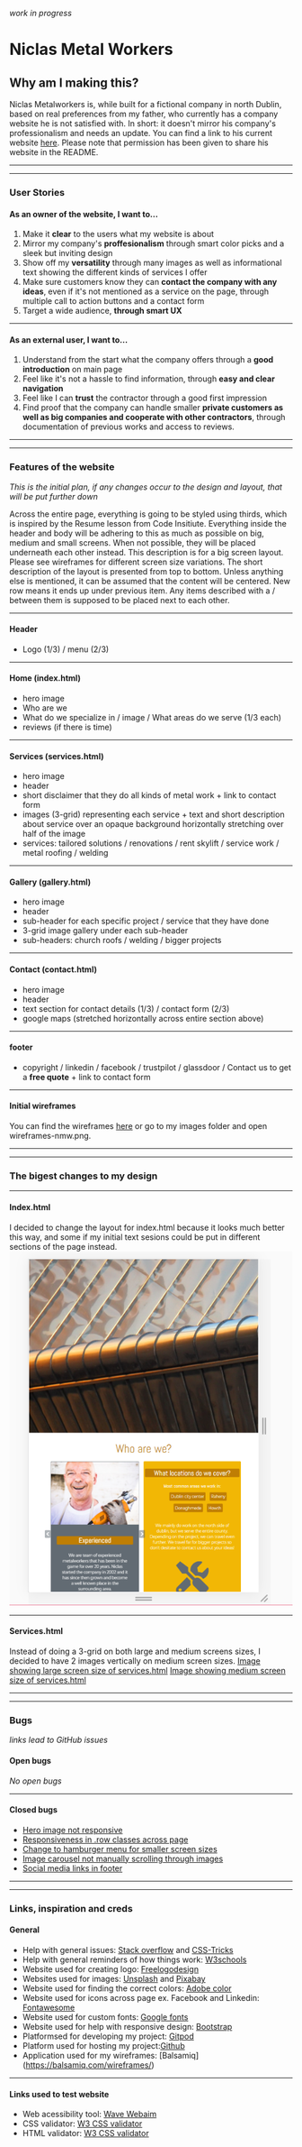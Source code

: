 *work in progress*

# Niclas Metal Workers

## Why am I making this?

Niclas Metalworkers is, while built for a fictional company in north Dublin, based on real preferences from my father, who currently has a company website he is not satisfied with.
In short: it doesn't mirror his company's professionalism and needs an update. You can find a link to his current website [here](http://plat-niclas.com/).
Please note that permission has been given to share his website in the README.

<hr>
<hr>

### User Stories

#### As an owner of the website, I want to...

1. Make it **clear** to the users what my website is about
2. Mirror my company's **proffesionalism** through smart color picks and a sleek but inviting design 
3. Show off my **versatility** through many images as well as informational text showing the different kinds of services I offer
4. Make sure customers know they can **contact the company with any ideas**, even if it's not mentioned as a service on the page, through multiple call to action buttons and a contact form
5. Target a wide audience, **through smart UX**

<hr>

#### As an external user, I want to...

1. Understand from the start what the company offers through a **good introduction** on main page
2. Feel like it's not a hassle to find information, through **easy and clear navigation**
3. Feel like I can **trust** the contractor through a good first impression
4. Find proof that the company can handle smaller **private customers as well as big companies and cooperate with other contractors**, through documentation of previous works and access to reviews. 

<hr>
<hr>

### Features of the website
*This is the initial plan, if any changes occur to the design and layout, that will be put further down*

Across the entire page, everything is going to be styled using thirds, which is inspired by the Resume lesson from Code Insitiute.
Everything inside the header and body will be adhering to this as much as possible on big, medium and small screens. 
When not possible, they will be placed underneath each other instead.
This description is for a big screen layout. Please see wireframes for different screen size variations.
The short description of the layout is presented from top to bottom. 
Unless anything else is mentioned, it can be assumed that the content will be centered.
New row means it ends up under previous item. Any items described with a / between them is supposed to be placed next to each other.

<hr>

#### Header 

* Logo (1/3) / menu (2/3)

<hr>

#### Home (index.html)

* hero image
* Who are we
* What do we specialize in / image / What areas do we serve (1/3 each) 
* reviews (if there is time)

<hr>

#### Services (services.html)

* hero image
* header
* short disclaimer that they do all kinds of metal work + link to contact form
* images (3-grid) representing each service + text and short description about service over an opaque background horizontally stretching over half of the image
* services: tailored solutions / renovations / rent skylift / service work / metal roofing / welding 

<hr>

#### Gallery (gallery.html) 

* hero image
* header
* sub-header for each specific project / service that they have done
* 3-grid image gallery under each sub-header
* sub-headers: church roofs / welding / bigger projects

<hr>

#### Contact (contact.html)

* hero image 
* header
* text section for contact details (1/3) / contact form (2/3)
* google maps (stretched horizontally across entire section above)

<hr>

#### footer 

* copyright / linkedin / facebook / trustpilot / glassdoor / Contact us to get a **free quote** + link to contact form

<hr>

#### Initial wireframes

You can find the wireframes [here](https://github.com/JuliaByl/ms1-niclas-metal-workers/blob/master/images/wireframes-nmw.png) or go to my images folder and open wireframes-nmw.png.

<hr>
<hr>

### The bigest changes to my design

<hr>

#### Index.html

I decided to change the layout for index.html because it looks much better this way, and some if my initial text sesions could be put in different sections of the page instead.
![Image showing the design change of index.html](assets/images/README-img/index.html-change.png)

<hr>

#### Services.html

Instead of doing a 3-grid on both large and medium screens sizes, I decided to have 2 images vertically on medium screen sizes.
[Image showing large screen size of services.html](assets/images/README-img/services.html-change1.png)
[Image showing medium screen size of services.html](assets/images/README-img/services.html-change2.png)

<hr>
<hr>

### Bugs
*links lead to GitHub issues*

#### Open bugs
*No open bugs*


<hr>

#### Closed bugs

* [Hero image not responsive](https://github.com/JuliaByl/ms1-niclas-metal-workers/issues/3#issue-849861675)
* [Responsiveness in .row classes across page](https://github.com/JuliaByl/ms1-niclas-metal-workers/issues/4#issue-849863493)
* [Change to hamburger menu for smaller screen sizes](https://github.com/JuliaByl/ms1-niclas-metal-workers/issues/5#issue-849864242)
* [Image carousel not manually scrolling through images](https://github.com/JuliaByl/ms1-niclas-metal-workers/issues/6#issue-849866242)
* [Social media links in footer](https://github.com/JuliaByl/ms1-niclas-metal-workers/issues/2#issue-849860726)

<hr>
<hr>

### Links, inspiration and creds

#### General

* Help with general issues: [Stack overflow](https://stackoverflow.com/) and [CSS-Tricks](https://css-tricks.com/)
* Help with general reminders of how things work: [W3schools](https://www.w3schools.com/)
* Website used for creating logo: [Freelogodesign](https://www.freelogodesign.org/)
* Websites used for images: [Unsplash](https://unsplash.com/) and [Pixabay](https://pixabay.com/photos/search/welding/?orientation=vertical)
* Website used for finding the correct colors: [Adobe color](https://color.adobe.com/create/color-wheel)
* Website used for icons across page ex. Facebook and Linkedin: [Fontawesome](https://fontawesome.com/)
* Website used for custom fonts: [Google fonts](https://fonts.google.com/)
* Website used for help with responsive design: [Bootstrap](https://getbootstrap.com/)
* Platformsed for developing my project: [Gitpod](https://www.gitpod.io/)
* Platform used for hosting my project:[Github](https://github.com/)
* Application used for my wireframes: [Balsamiq] (https://balsamiq.com/wireframes/)
<hr>

#### Links used to test website

* Web acessibility tool: [Wave Webaim](https://wave.webaim.org/)
* CSS validator: [W3 CSS validator](http://jigsaw.w3.org/css-validator/)
* HTML validator: [W3 CSS validator](https://validator.w3.org/)